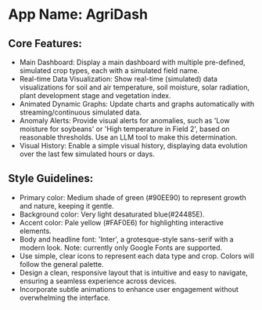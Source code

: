 # **App Name**: AgriDash

## Core Features:

- Main Dashboard: Display a main dashboard with multiple pre-defined, simulated crop types, each with a simulated field name.
- Real-time Data Visualization: Show real-time (simulated) data visualizations for soil and air temperature, soil moisture, solar radiation, plant development stage and vegetation index.
- Animated Dynamic Graphs: Update charts and graphs automatically with streaming/continuous simulated data.
- Anomaly Alerts: Provide visual alerts for anomalies, such as 'Low moisture for soybeans' or 'High temperature in Field 2', based on reasonable thresholds. Use an LLM tool to make this determination.
- Visual History: Enable a simple visual history, displaying data evolution over the last few simulated hours or days.

## Style Guidelines:

- Primary color: Medium shade of green (#90EE90) to represent growth and nature, keeping it gentle.
- Background color: Very light desaturated blue(#24485E).
- Accent color: Pale yellow (#FAF0E6) for highlighting interactive elements.
- Body and headline font: 'Inter', a grotesque-style sans-serif with a modern look. Note: currently only Google Fonts are supported.
- Use simple, clear icons to represent each data type and crop. Colors will follow the general palette.
- Design a clean, responsive layout that is intuitive and easy to navigate, ensuring a seamless experience across devices.
- Incorporate subtle animations to enhance user engagement without overwhelming the interface.